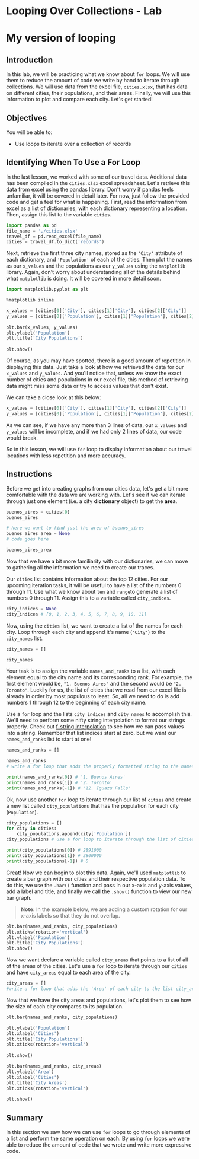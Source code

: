 
# Looping Over Collections - Lab
# My version of looping

## Introduction
In this lab, we will be practicing what we know about `for` loops. We will use them to reduce the amount of code we write by hand to iterate through collections. We will use data from the excel file, `cities.xlsx`, that has data on different cities, their populations, and their areas. Finally, we will use this information to plot and compare each city. Let's get started!

## Objectives
You will be able to:
- Use loops to iterate over a collection of records

## Identifying When To Use a For Loop

In the last lesson, we worked with some of our travel data.  Additional data has been compiled in the `cities.xlsx` excel spreadsheet. Let's retrieve this data from excel using the pandas library. Don't worry if pandas feels unfamiliar, it will be covered in detail later. For now, just follow the provided code and get a feel for what is happening. First, read the information from excel as a list of dictionaries, with each dictionary representing a location. Then, assign this list to the variable `cities`.


```python
import pandas as pd
file_name = './cities.xlsx'
travel_df = pd.read_excel(file_name)
cities = travel_df.to_dict('records')
```

Next, retrieve the first three city names, stored as the `'City'` attribute of each dictionary, and `'Population'` of each of the cities.  Then plot the names as our `x_values` and the populations as our `y_values` using the `matplotlib` library. Again, don't worry about understanding all of the details behind what `matplotlib` is doing. It will be covered in more detail soon.


```python
import matplotlib.pyplot as plt

%matplotlib inline

x_values = [cities[0]['City'], cities[1]['City'], cities[2]['City']]
y_values = [cities[0]['Population'], cities[1]['Population'], cities[2]['Population']]
 
plt.bar(x_values, y_values)
plt.ylabel('Population')
plt.title('City Populations')
 
plt.show()
```

Of course, as you may have spotted, there is a good amount of repetition in displaying this data.  Just take a look at how we retrieved the data for our `x_values` and `y_values`. And you'll notice that, unless we know the exact number of cities and populations in our excel file, this method of retrieving data might miss some data or try to access values that don't exist. 

We can take a close look at this below:


```python
x_values = [cities[0]['City'], cities[1]['City'], cities[2]['City']]
y_values = [cities[0]['Population'], cities[1]['Population'], cities[2]['Population']]
```

As we can see, if we have any more than 3 lines of data, our `x_values` and `y_values` will be incomplete, and if we had only 2 lines of data, our code would break.

So in this lesson, we will use `for` loop to display information about our travel locations with less repetition and more accuracy.

## Instructions

Before we get into creating graphs from our cities data, let's get a bit more comfortable with the data we are working with. Let's see if we can iterate through just one element (i.e. a city **dictionary** object) to get the **area**. 


```python
buenos_aires = cities[0]
buenos_aires
```


```python
# here we want to find just the area of buenos_aires
buenos_aires_area = None
# code goes here

buenos_aires_area
```

Now that we have a bit more familiarity with our dictionaries, we can move to gathering all the information we need to create our traces. 

Our `cities` list contains information about the top 12 cities.  For our upcoming iteration tasks, it will be useful to have a list of the numbers 0 through 11.  Use what we know about `len` and `range`to generate a list of numbers 0 through 11.  Assign this to a variable called `city_indices`.


```python
city_indices = None
city_indices # [0, 1, 2, 3, 4, 5, 6, 7, 8, 9, 10, 11]
```

Now, using the `cities` list, we want to create a list of the names for each city. Loop through each city and append it's name (`'City'`) to the `city_names` list. 


```python
city_names = []

city_names
```

Your task is to assign the variable `names_and_ranks` to a list, with each element equal to the city name and its corresponding rank.  For example, the first element would be, `"1. Buenos Aires"` and the second would be `"2. Toronto"`. Luckily for us, the list of cities that we read from our excel file is already in order by most populous to least. So, all we need to do is add numbers 1 through 12 to the beginning of each city name.

Use a `for` loop and the lists `city_indices` and `city_names` to accomplish this.  We'll need to perform some nifty string interpolation to format our strings properly.  Check out [f-string interpolation](https://www.programiz.com/python-programming/string-interpolation#f) to see how we can pass values into a string.  Remember that list indices start at zero, but we want our `names_and_ranks` list to start at one!


```python
names_and_ranks = []

names_and_ranks
# write a for loop that adds the properly formatted string to the names_and_ranks list
```


```python
print(names_and_ranks[0]) # '1. Buenos Aires'
print(names_and_ranks[1]) # '2. Toronto'
print(names_and_ranks[-1]) # '12. Iguazu Falls'
```

Ok, now use another `for` loop to iterate through our list of `cities` and create a new list called `city_populations` that has the population for each city (`Population`).


```python
city_populations = []
for city in cities:
    city_populations.append(city['Population'])
city_populations # use a for loop to iterate through the list of cities with their corresponding population
```


```python
print(city_populations[0]) # 2891000
print(city_populations[1]) # 2800000
print(city_populations[-1]) # 0
```

Great! Now we can begin to plot this data. Again, we'll used `matplotlib` to create a bar graph with our cities and their respective population data. To do this, we use the `.bar()` function and pass in our x-axis and y-axis values, add a label and title, and finally we call the `.show()` function to view our new bar graph. 

> **Note:** In the example below, we are adding a custom rotation for our x-axis labels so that they do not overlap.


```python
plt.bar(names_and_ranks, city_populations)
plt.xticks(rotation='vertical')
plt.ylabel('Population')
plt.title('City Populations')
plt.show()
```

Now we want declare a variable called `city_areas` that points to a list of all of the areas of the cities.  Let's use a `for` loop to iterate through our `cities` and have `city_areas` equal to each area of the city.  


```python
city_areas = []
#write a for loop that adds the 'Area' of each city to the list city_areas
```

Now that we have the city areas and populations, let's plot them to see how the size of each city compares to its population. 


```python
plt.bar(names_and_ranks, city_populations)

plt.ylabel('Population')
plt.xlabel('Cities')
plt.title('City Populations')
plt.xticks(rotation='vertical')
 
plt.show()
```


```python
plt.bar(names_and_ranks, city_areas)
plt.ylabel('Area')
plt.xlabel('Cities')
plt.title('City Areas')
plt.xticks(rotation='vertical')
 
plt.show()
```

## Summary

In this section we saw how we can use `for` loops to go through elements of a list and perform the same operation on each.  By using `for` loops we were able to reduce the amount of code that we wrote and write more expressive code.

